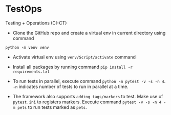 # TestOps

Testing + Operations (CI-CT)

* Clone the GitHub repo and create a virtual env in current directory using command

```commandline
python -m venv venv
```

* Activate virtual env using `venv/Script/activate` command

* Install all packages by running command `pip install -r requirements.txt`

* To run tests in parallel, execute command `python -m pytest -v -s -n 4`. `-n` indicates number of tests to run in
  parallel at a time.

* The framework also supports `adding tags/markers` to test.
  Make use of `pytest.ini` to registers markers. Execute command `pytest -v -s -n 4 -m pets` to run tests marked
  as `pets`.